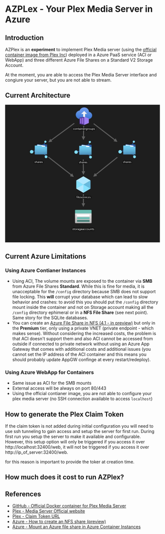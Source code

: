 # AZPLex - Your Plex Media Server in Azure

## Introduction
AZPlex is an **experiment** to implement Plex Media server (using the [official container image from Plex Inc](https://github.com/plexinc/pms-docker)) deployed in a Azure PaaS service (ACI or WebApp) and three different Azure File Shares on a Standard V2 Storage Account.

At the moment, you are able to access the Plex Media Server interface and congiure your server, but you are not able to stream.

## Current Architecture

![AZPLex Current Architecture](https://github.com/francesco-sodano/azplex/blob/main/images/AZPlexArchitecture.JPG?raw=true)

## Current Azure Limitations

### Using Azure Contianer Instances

- Using ACI, The volume mounts are exposed to the container via **SMB** from Azure File Shares **Standard**. While this is fine for media, it is unacceptable for the `/config` directory because SMB does not support file locking. This **will** corrupt your database which can lead to slow behavior and crashes: to avoid this you should put the `/config` directory mount inside the container and not on Storage account making all the `/config` directory ephimeral or in a **NFS File Share** (see next point). Same story for the SQLite databases.
- You can create an [Azure File Share in NFS (4.1 - in preview)](https://docs.microsoft.com/en-us/azure/storage/files/storage-files-how-to-create-nfs-shares?tabs=azure-portal) but only in the **Premium** tier, only using a private VNET (private endpoint - which makes sense). Without considering the increased costs, the problem is that ACI doesn't support them and also ACI cannot be accessed from outside if connected to private network without using an Azure App Gateway that comes with additional costs and additional issues (you cannot set the IP address of the ACI container and this means you should probably update AppGW confinge at every restart/redeploy).

### Using Azure WebApp for Containers

- Same issue as ACI for the SMB mounts
- External access will be always on port 80/443
- Using the official contianer image, you are not able to configure your plex media server (no SSH connection available to access `localhost`) 

## How to generate the Plex Claim Token

If the claim token is not added during initial configuration you will need to use ssh tunneling to gain access and setup the server for first run. During first run you setup the server to make it available and configurable. However, this setup option will only be triggered if you access it over http://localhost:32400/web, it will not be triggered if you access it over http://ip_of_server:32400/web.

for this reason is important to provide the toker at creation time.

## How much does it cost to run AZPlex?

## References

- [GitHub - Official Docker container for Plex Media Server](https://github.com/plexinc/pms-docker)
- [Plex - Media Server Official website](https://www.plex.tv/)
- [Plex - Claim Token URL](https://www.plex.tv/claim/)
- [Azure - How to create an NFS share (preview)](https://docs.microsoft.com/en-us/azure/storage/files/storage-files-how-to-create-nfs-shares?tabs=azure-portal)
- [Azure - Mount an Azure file share in Azure Container Instances](https://docs.microsoft.com/en-us/azure/container-instances/container-instances-volume-azure-files)